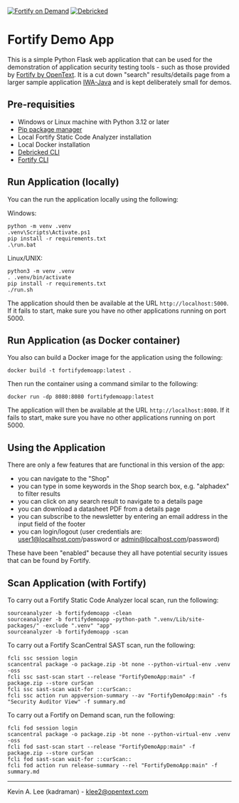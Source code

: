 [![Fortify on Demand](https://github.com/fortify-presales/FortifyDemoApp/actions/workflows/fod.yml/badge.svg)](https://github.com/fortify-presales/FortifyDemoApp/actions/workflows/fod.yml) [![Debricked](https://github.com/fortify-presales/FortifyDemoApp/actions/workflows/debricked.yml/badge.svg)](https://github.com/fortify-presales/FortifyDemoApp/actions/workflows/debricked.yml)

# Fortify Demo App

This is a simple Python Flask web application that can be used for the demonstration of application
security testing tools - such as those provided by [Fortify by OpenText](https://www.microfocus.com/en-us/cyberres/application-security). It is a cut down "search" results/details page from a larger sample application [IWA-Java](https://github.com/fortify/IWA-Java) and is kept deliberately small for demos.

Pre-requisities
---------------

 - Windows or Linux machine with Python 3.12 or later
 - [Pip package manager](https://pypi.org/project/pip/)
 - Local Fortify Static Code Analyzer installation 
 - Local Docker installation
 - [Debricked CLI](https://docs.debricked.com/tools-and-integrations/cli/debricked-cli)
 - [Fortify CLI](https://github.com/fortify/fcli)

Run Application (locally)
-------------------------

You can the run the application locally using the following:

Windows:

```
python -m venv .venv
.venv\Scripts\Activate.ps1
pip install -r requirements.txt
.\run.bat
```

Linux/UNIX:

```
python3 -m venv .venv           
. .venv/bin/activate
pip install -r requirements.txt
./run.sh
```

The application should then be available at the URL `http://localhost:5000`. If it fails to start,
make sure you have no other applications running on port 5000. 

Run Application (as Docker container)
-------------------------------------

You also can build a Docker image for the application using the following:

```
docker build -t fortifydemoapp:latest .
```

Then run the container using a command similar to the following:

```
docker run -dp 8080:8080 fortifydemoapp:latest
```

The application will then be available at the URL `http://localhost:8080`. If it fails to start,
make sure you have no other applications running on port 5000.

Using the Application
---------------------

There are only a few features that are functional in this version of the app:

- you can navigate to the "Shop"
- you can type in some keywords in the Shop search box, e.g. "alphadex" to filter results
- you can click on any search result to navigate to a details page
- you can download a datasheet PDF from a details page
- you can subscribe to the newsletter by entering an email address in the input field of the footer
- you can login/logout (user credentials are: user1@localhost.com/password or admin@localhost.com/password)

These have been "enabled" because they all have potential security issues that can be found by Fortify.

Scan Application (with Fortify)
-------------------------------

To carry out a Fortify Static Code Analyzer local scan, run the following:

```
sourceanalyzer -b fortifydemoapp -clean
sourceanalyzer -b fortifydemoapp -python-path ".venv/Lib/site-packages/" -exclude ".venv" "app"
sourceanalyzer -b fortifydemoapp -scan
```

To carry out a Fortify ScanCentral SAST scan, run the following:

```
fcli ssc session login
scancentral package -o package.zip -bt none --python-virtual-env .venv -oss
fcli ssc sast-scan start --release "FortifyDemoApp:main" -f package.zip --store curScan
fcli ssc sast-scan wait-for ::curScan::
fcli ssc action run appversion-summary --av "FortifyDemoApp:main" -fs "Security Auditor View" -f summary.md
```

To carry out a Fortify on Demand scan, run the following:

```
fcli fod session login
scancentral package -o package.zip -bt none --python-virtual-env .venv -oss
fcli fod sast-scan start --release "FortifyDemoApp:main" -f package.zip --store curScan
fcli fod sast-scan wait-for ::curScan::
fcli fod action run release-summary --rel "FortifyDemoApp:main" -f summary.md
```

---

Kevin A. Lee (kadraman) - klee2@opentext.com
